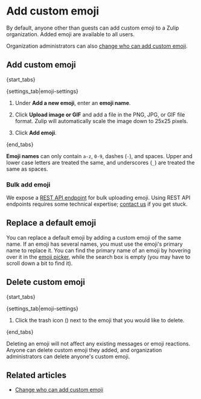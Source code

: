 # Add custom emoji

By default, anyone other than guests can add custom emoji to a Zulip organization. Added emoji
are available to all users.

Organization administrators can also
[change who can add custom emoji](/help/only-allow-admins-to-add-emoji).

## Add custom emoji

{start_tabs}

{settings_tab|emoji-settings}

1. Under **Add a new emoji**, enter an **emoji name**.

1. Click **Upload image or GIF** and add a file in the PNG, JPG, or
   GIF file format. Zulip will automatically scale the image down to
   25x25 pixels.

1. Click **Add emoji**.

{end_tabs}

**Emoji names** can only contain `a-z`, `0-9`, dashes (`-`), and spaces.
Upper and lower case letters are treated the same, and underscores (`_`)
are treated the same as spaces.

### Bulk add emoji

We expose a [REST API endpoint](/api/upload-custom-emoji) for bulk uploading
emoji. Using REST API endpoints requires some technical expertise;
[contact us](/help/contact-support) if you get stuck.

## Replace a default emoji

You can replace a default emoji by adding a custom emoji of the same
name. If an emoji has several names, you must use the emoji's primary name
to replace it. You can find the primary name of an emoji by hovering over it
in the [emoji picker](/help/emoji-and-emoticons#select-from-the-emoji-picker),
while the search box is empty (you may have to scroll down a bit to find it).

## Delete custom emoji

{start_tabs}

{settings_tab|emoji-settings}

1. Click the trash icon (<i class="fa fa-trash-o"></i>) next to the
   emoji that you would like to delete.

{end_tabs}

Deleting an emoji will not affect any existing messages or emoji
reactions. Anyone can delete custom emoji they added, and organization
administrators can delete anyone's custom emoji.

## Related articles

* [Change who can add custom emoji](/help/only-allow-admins-to-add-emoji)
